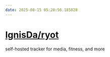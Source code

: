 ```yaml
---
date: 2025-08-15 05:28:56.185828
---
```


# [IgnisDa/ryot](https://github.com/IgnisDa/ryot)

self-hosted tracker for media, fitness, and more